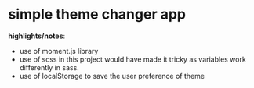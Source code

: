 # simple theme changer app

**highlights/notes**:

- use of moment.js library
- use of scss in this project would have made it tricky as variables work differently in sass.
- use of localStorage to save the user preference of theme
